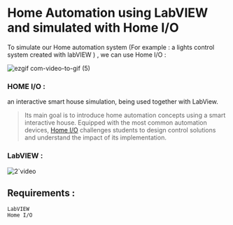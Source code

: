 # Home Automation using LabVIEW and simulated with Home I/O

To simulate our Home automation system (For example : a lights control system created with labVIEW ) , we can use Home I/O :

![ezgif com-video-to-gif (5)](https://user-images.githubusercontent.com/58151963/93128459-6e704e00-f6c7-11ea-829b-5c8e48c97f14.gif)



###  **HOME I/O :**
 
 an interactive smart house simulation, being used together with LabView.

 > Its  main goal  is to introduce home automation concepts using a smart interactive house. Equipped with the most common automation devices, [Home I/O](https://realgames.co/home-io/) challenges students to design control solutions and understand the impact of its implementation.



### **LabVIEW :**

![2](https://user-images.githubusercontent.com/58151963/93129216-90b69b80-f6c8-11ea-8c39-a82c9cff19de.png)`video



## **Requirements :**
```
LabVIEW
Home I/O
```
